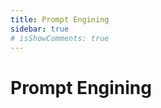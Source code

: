 ```yaml
---
title: Prompt Engining
sidebar: true
# isShowComments: true
---
```

# Prompt Engining

<ClientOnly>
<title-pv/>
</ClientOnly>




<ClientOnly>
  <leave/>
</ClientOnly/>

